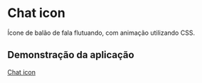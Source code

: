 # Chat icon
Ícone de balão de fala flutuando, com animação utilizando CSS.

## Demonstração da aplicação
[Chat icon](https://renatabc.github.io/chat-icon/)
